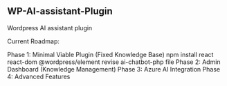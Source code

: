 
<!-- ABOUT THE PROJECT -->
## WP-AI-assistant-Plugin

Wordpress AI assistant plugin

Current Roadmap:

Phase 1: Minimal Viable Plugin (Fixed Knowledge Base)
    npm install react react-dom @wordpress/element
    revise ai-chatbot-php file
Phase 2: Admin Dashboard (Knowledge Management)
Phase 3: Azure AI Integration
Phase 4: Advanced Features